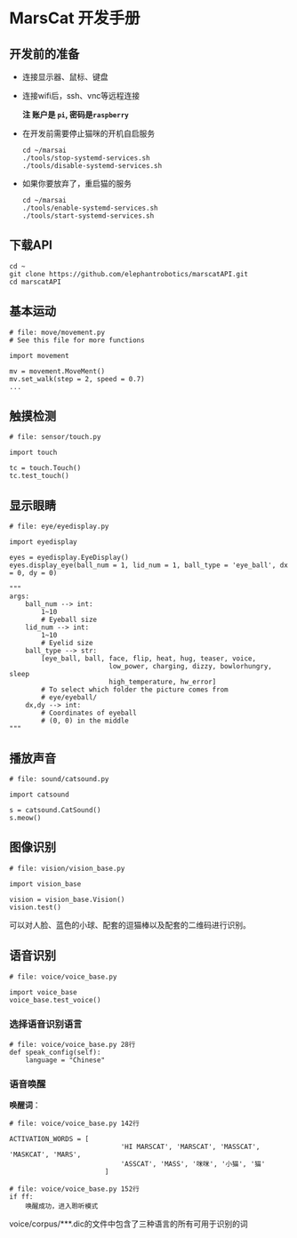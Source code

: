 # MarsCat 开发手册

## 开发前的准备
- 连接显示器、鼠标、键盘
- 连接wifi后，ssh、vnc等远程连接

    **注 账户是 `pi`, 密码是`raspberry`**
- 在开发前需要停止猫咪的开机自启服务
    ```
    cd ~/marsai
    ./tools/stop-systemd-services.sh
    ./tools/disable-systemd-services.sh
    ```
- 如果你要放弃了，重启猫的服务
    ```
    cd ~/marsai
    ./tools/enable-systemd-services.sh
    ./tools/start-systemd-services.sh
    ```

## 下载API
```
cd ~
git clone https://github.com/elephantrobotics/marscatAPI.git
cd marscatAPI
```

## 基本运动
```
# file: move/movement.py
# See this file for more functions

import movement

mv = movement.MoveMent()
mv.set_walk(step = 2, speed = 0.7)
...
```

## 触摸检测
```
# file: sensor/touch.py

import touch

tc = touch.Touch()
tc.test_touch()
```


## 显示眼睛
```
# file: eye/eyedisplay.py

import eyedisplay

eyes = eyedisplay.EyeDisplay()
eyes.display_eye(ball_num = 1, lid_num = 1, ball_type = 'eye_ball', dx = 0, dy = 0)

"""
args:
    ball_num --> int:
        1~10
        # Eyeball size
    lid_num --> int:
        1~10
        # Eyelid size
    ball_type --> str:
        [eye_ball, ball, face, flip, heat, hug, teaser, voice,
                         low_power, charging, dizzy, bowlorhungry, sleep
                         high_temperature, hw_error]
        # To select which folder the picture comes from
        # eye/eyeball/
    dx,dy --> int:
        # Coordinates of eyeball
        # (0, 0) in the middle
"""
```

## 播放声音
```
# file: sound/catsound.py

import catsound

s = catsound.CatSound()
s.meow()
```

## 图像识别
```
# file: vision/vision_base.py

import vision_base

vision = vision_base.Vision()
vision.test()
```
可以对人脸、蓝色的小球、配套的逗猫棒以及配套的二维码进行识别。


## 语音识别

```
# file: voice/voice_base.py

import voice_base
voice_base.test_voice()
```
### 选择语音识别语言
```
# file: voice/voice_base.py 28行
def speak_config(self):
    language = "Chinese"
```

### 语音唤醒

**唤醒词**：
```
# file: voice/voice_base.py 142行

ACTIVATION_WORDS = [
                            'HI MARSCAT', 'MARSCAT', 'MASSCAT', 'MASKCAT', 'MARS',
                            'ASSCAT', 'MASS', '咪咪', '小猫', '猫'
                        ]
```

```
# file: voice/voice_base.py 152行
if ff:
    唤醒成功，进入聆听模式
```
voice/corpus/***.dic的文件中包含了三种语言的所有可用于识别的词

